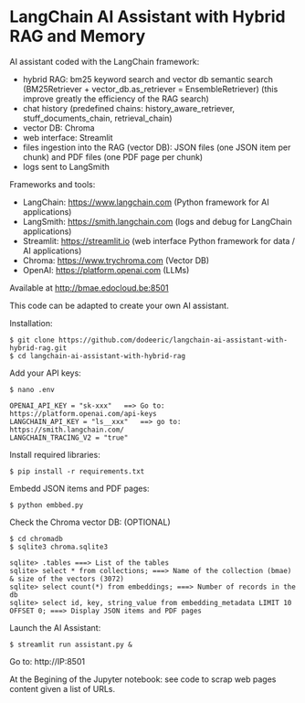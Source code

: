 # LangChain AI Assistant with Hybrid RAG and Memory

AI assistant coded with the LangChain framework:
- hybrid RAG: bm25 keyword search and vector db semantic search (BM25Retriever + vector_db.as_retriever = EnsembleRetriever) (this improve greatly the efficiency of the RAG search)
- chat history (predefined chains: history_aware_retriever, stuff_documents_chain, retrieval_chain)
- vector DB: Chroma
- web interface: Streamlit
- files ingestion into the RAG (vector DB): JSON files (one JSON item per chunk) and PDF files (one PDF page per chunk)
- logs sent to LangSmith
 
Frameworks and tools:

- LangChain: https://www.langchain.com (Python framework for AI applications)
- LangSmith: https://smith.langchain.com (logs and debug for LangChain applications)
- Streamlit: https://streamlit.io (web interface Python framework for data / AI applications)
- Chroma: https://www.trychroma.com (Vector DB)
- OpenAI: https://platform.openai.com (LLMs)

Available at http://bmae.edocloud.be:8501

This code can be adapted to create your own AI assistant.

Installation:

```
$ git clone https://github.com/dodeeric/langchain-ai-assistant-with-hybrid-rag.git
$ cd langchain-ai-assistant-with-hybrid-rag
```

Add your API keys:

```
$ nano .env
```

```
OPENAI_API_KEY = "sk-xxx"   ==> Go to: https://platform.openai.com/api-keys
LANGCHAIN_API_KEY = "ls__xxx"   ==> go to: https://smith.langchain.com/
LANGCHAIN_TRACING_V2 = "true"
```

Install required libraries:

```
$ pip install -r requirements.txt
```

Embedd JSON items and PDF pages:

```
$ python embbed.py
```

Check the Chroma vector DB: (OPTIONAL)

```
$ cd chromadb
$ sqlite3 chroma.sqlite3
```
```
sqlite> .tables ===> List of the tables
sqlite> select * from collections; ===> Name of the collection (bmae) & size of the vectors (3072)
sqlite> select count(*) from embeddings; ===> Number of records in the db
sqlite> select id, key, string_value from embedding_metadata LIMIT 10 OFFSET 0; ===> Display JSON items and PDF pages
```

Launch the AI Assistant:

```
$ streamlit run assistant.py &
```

Go to: http://IP:8501

At the Begining of the Jupyter notebook: see code to scrap web pages content given a list of URLs.
